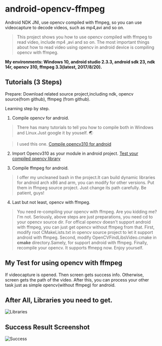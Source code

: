 # android-opencv-ffmpeg
Android NDK JNI, use opencv compiled with ffmpeg, so you can use videocapture to decode videos, such as mp4,avi and so on.

> This project shows you how to use opencv compiled with ffmpeg to read video, include mp4 ,avi and so on.
> The most important things about how to read video using opencv in android device is compiling opencv with ffmpeg.

__My environments: Windows 10, android studio 2.3.3, android sdk 23, ndk 14r, opencv 310, ffmpeg 3.3(latest, 2017/8/20).__

## Tutorials (3 Steps)

Prepare:
Download related source project,including ndk, opencv source(from github), ffmpeg (from github).

Learning step by step.

1. Compile opencv for android.

> There has many tutorials to tell you how to compile both in Windows and Linux.Just google it by youself. :earth_asia:

> I used this one. [Compile opencv310 for android](https://zami0xzami.wordpress.com/2016/03/17/building-opencv-for-android-from-source/)

2. Import Opencv310 as your module in android project. [Test your compiled opencv library](http://blog.csdn.net/yu544324974/article/details/51848037)

3. Compile ffmpeg for android.
> I offer my uncleaned bash in the project.It can build dynamic libraries for android arch x86 and arm, you can modify for other versions.
Put them in ffmpeg source project. Just change its path carefully. Be patient, guys!

4. Last but not least,  opencv with ffmpeg.

> You need re-compiling your opencv with ffmpeg. Are you kidding me? I'm not. Seriously, above steps are just preparations,
> you need cd to your opencv source dir. For offical opencv doesn't support android with ffmpeg, you can just get opencv without 
> ffmpeg from that. 
First, modify root CMakeLists.txt in opencv source project to let it support android with ffmpeg.
Second, modify OpenCVFindLibsVideo.cmake in __cmake__ directory.Samely, for support android with ffmpeg.
Finally, recompile your opencv. It supports ffmepg now. Enjoy yourself.

## My Test for using opencv with ffmpeg
If videocapture is opened. Then screen gets success info. Otherwise, screen gets the path of the video. After this, you can process your
other task  just as simple opencv(without ffmpeg) for android.

## After All, Libraries you need to get.
![Libraries](https://raw.githubusercontent.com/xuchong/android-opencv-ffmpeg/master/doc/libraries.png)

## Success Result Screenshot
![Success](https://raw.githubusercontent.com/xuchong/android-opencv-ffmpeg/master/doc/success.png)



